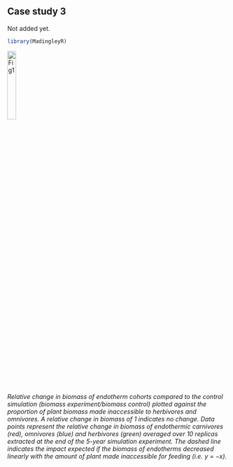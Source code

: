 ## Case study 3

Not added yet.

```R
library(MadingleyR)

```

<p>
<img src="https://cdn.peri.com/.imaging/l/dam/d8c1b1e8-e62b-428c-8b44-2bd42971023b/48943/under-construction.jpg" alt="Fig1" width="20%"/>
<br>
<em>Relative change in biomass of endotherm cohorts compared to the control simulation (biomass experiment/biomass control) plotted against the proportion of plant biomass made inaccessible to herbivores and omnivores. A relative change in biomass of 1 indicates no change. Data points represent the relative change in biomass of endothermic carnivores (red), omnivores (blue) and herbivores (green) averaged over 10 replicas extracted at the end of the 5-year simulation experiment. The dashed line indicates the impact expected if the biomass of endotherms decreased linearly with the amount of plant made inaccessible for feeding (i.e. y = −x).</em>
<br>
<br>
<br>
</p>
